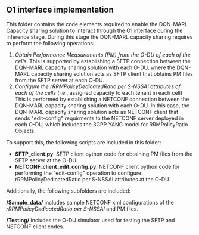 ## O1 interface implementation

This folder contains the code elements required to enable the DQN-MARL Capacity sharing solution to interact through the O1 interface during the inference stage. During this stage the DQN-MARL capacity sharing requires to perform the following operations: 

1. *Obtain Performance Measurements (PM) from the O-DU of each of the cells.* This is supported by establishing a SFTP connection between the DQN-MARL capacity sharing solution with each O-DU, where the DQN-MARL capacity sharing solution acts as SFTP client that obtains PM files from the SFTP server at each O-DU. 
2. *Configure the rRRMPolicyDedicatedRatio per S-NSSAI  attributes of each of the cells* (i.e., assigned capacity to each tenant in each cell) This is performed by establishing a  NETCONF connection between the DQN-MARL capacity sharing solution with each O-DU.  In this case, the DQN-MARL capacity sharing solution acts as NETCONF client that sends "edit-config" requirments to the NETCONF server deployed in each O-DU, which includes the 3GPP YANG model for RRMPolicyRatio Objects. 

To support this, the following scripts are included in this folder: 
- **SFTP_client.py**: SFTP client python code for obtaining PM files from the SFTP server at the O-DU. 
- **NETCONF_client_edit_config.py**: NETCONF client python code for performing the "edit-config" operation to configure rRRMPolicyDedicatedRatio per S-NSSAI attributes at the O-DU. 

Additionally, the following subfolders are included:

**/Sample_data/** includes sample NETCONF xml configurations of the *rRRMPolicyDedicatedRatio per S-NSSAI* and PM files. 

**/Testing/** includes the O-DU simulator used for testing the SFTP and NETCONF client codes.  


